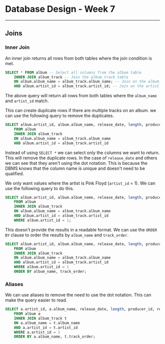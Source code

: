 # Database Design - Week 7

***

## Joins

### Inner Join

An inner join returns all rows from both tables where the join condition is met.

```sql
SELECT * FROM album -- Select all columns from the album table
    INNER JOIN album_track -- Join the album_track table
    ON album.album_name = album_track.album_name; -- Join on the album_name column
    AND album.artist_id = album_track.artist_id; -- Join on the artist_id column
```

The above query will return all rows from both tables where the `album_name` and `artist_id` match.

This can create duplicate rows if there are multiple tracks on an album. we can use the following query to remove the duplicates.

```sql
SELECT album.artist_id, album.album_name, release_date, length, producer_id, record_label, track_name, track_order
    FROM album
    INNER JOIN album_track
    ON album.album_name = album_track.album_name
    AND album.artist_id = album_track.artist_id
```

Instead of using `SELECT *` we can select only the columns we want to return. This will remove the duplicate rows. In the case of `release_date` and others we can see that they aren't using the dot notation. This is because the DBMS knows that the column name is unique and doesn't need to be qualified.

We only want values where the artist is Pink Floyd (`artist_id` = 1). We can use the following query to do this.

```sql
SELECT album.artist_id, album.album_name, release_date, length, producer_id, record_label, track_name, track_order
    FROM album
    INNER JOIN album_track
    ON album.album_name = album_track.album_name
    AND album.artist_id = album_track.artist_id
    WHERE album.artist_id = 1;
```

This doesn't provide the results in a readable format. We can use the `ORDER BY` clause to order the results by `album_name` and `track_order`.

```sql
SELECT album.artist_id, album.album_name, release_date, length, producer_id, record_label, track_name, track_order
    FROM album
    INNER JOIN album_track
    ON album.album_name = album_track.album_name
    AND album.artist_id = album_track.artist_id
    WHERE album.artist_id = 1
    ORDER BY album_name, track_order;
```

### Aliases

We can use aliases to remove the need to use the dot notation. This can make the query easier to read.

```sql
SELECT a.artist_id, a.album_name, release_date, length, producer_id, record_label, track_name, track_order
    FROM album a
    INNER JOIN album_track t
    ON a.album_name = t.album_name
    AND a.artist_id = t.artist_id
    WHERE a.artist_id = 1
    ORDER BY a.album_name, t.track_order;
```
